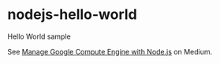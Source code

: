 # nodejs-hello-world   
Hello World sample


See [Manage Google Compute Engine with Node.js](https://medium.com/@fhinkel/manage-google-compute-engine-with-node-js-eef8e7a111b4) on Medium.

